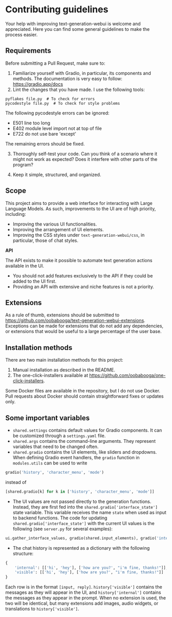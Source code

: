 # Contributing guidelines

Your help with improving text-generation-webui is welcome and appreciated. Here you can find some general guidelines to make the process easier.

## Requirements

Before submitting a Pull Request, make sure to:

1) Familiarize yourself with Gradio, in particular, its components and methods. The documentation is very easy to follow: https://gradio.app/docs
2) Lint the changes that you have made. I use the following tools:

```
pyflakes file.py  # To check for errors
pycodestyle file.py  # To check for style problems
```

The following pycodestyle errors can be ignored:

* E501 line too long
* E402 module level import not at top of file
* E722 do not use bare 'except'

The remaining errors should be fixed.

3) Thoroughly self-test your code. Can you think of a scenario where it might not work as expected? Does it interfere with other parts of the program?

4) Keep it simple, structured, and organized.

## Scope

This project aims to provide a web interface for interacting with Large Language Models. As such, improvements to the UI are of high priority, including:

* Improving the various UI functionalities.
* Improving the arrangement of UI elements.
* Improving the CSS styles under `text-generation-webui/css`, in particular, those of chat styles.

**API**

The API exists to make it possible to automate text generation actions available in the UI.

* You should not add features exclusively to the API if they could be added to the UI first.
* Providing an API with extensive and niche features is not a priority.

## Extensions

As a rule of thumb, extensions should be submitted to https://github.com/oobabooga/text-generation-webui-extensions. Exceptions can be made for extensions that do not add any dependencies, or extensions that would be useful to a large percentage of the user base.

## Installation methods

There are two main installation methods for this project:

1) Manual installation as described in the README.
2) The one-click-installers available at https://github.com/oobabooga/one-click-installers.

Some Docker files are available in the repository, but I do not use Docker. Pull requests about Docker should contain straightforward fixes or updates only.

## Some important variables

* `shared.settings` contains default values for Gradio components. It can be customized through a `settings.yaml` file.
* `shared.args` contains the command-line arguments. They represent variables that need to be changed often.
* `shared.gradio` contains the UI elements, like sliders and dropdowns. When defining Gradio event handlers, the `gradio` function in `modules.utils` can be used to write

```python
gradio('history', 'character_menu', 'mode')
```

instead of 

```python
[shared.gradio[k] for k in ['history', 'character_menu', 'mode']]
```

* The UI values are not passed directly to the generation functions. Instead, they are first fed into the `shared.gradio['interface_state']` state variable. This variable receives the name `state` when used as input to backend functions. The code for updating `shared.gradio['interface_state']` with the current UI values is the following (see `server.py` for several examples):

```python
ui.gather_interface_values, gradio(shared.input_elements), gradio('interface_state')
```

* The chat history is represented as a dictionary with the following structure:

```python
{
    'internal': [['hi', 'hey'], ['how are you?', "i'm fine, thanks!"]], 
    'visible': [['hi', 'hey'], ['how are you?', "i'm fine, thanks!"]]
}

```

Each row is in the format `[input, reply]`. `history['visible']` contains the messages as they will appear in the UI, and `history['internal']` contains the messages as they appear in the prompt. When no extension is used, the two will be identical, but many extensions add images, audio widgets, or translations to `history['visible']`.


